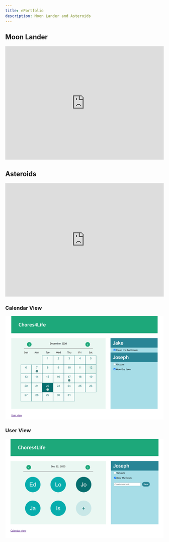 ```yaml
---
title: ePortfolio
description: Moon Lander and Asteroids
---
```


## Moon Lander

<iframe width="100%" height="360" src="https://www.youtube.com/embed/4S6C239ms9Y" frameborder="0" allowfullscreen></iframe>

## Asteroids

<iframe width="100%" height="360" src="https://www.youtube.com/embed/v7Lh0hoqH3Q" frameborder="0" allowfullscreen></iframe>

### Calendar View
![](images/Chores4Life_Calendar.png)
### User View
![](images/Chores4Life_Users.png)
